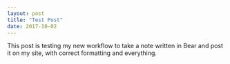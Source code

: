 ```yaml
---
layout: post
title: "Test Post"
date: 2017-10-02
---
```


This post is testing my new workflow to take a note written in Bear and post it on my site, with correct formatting and everything.